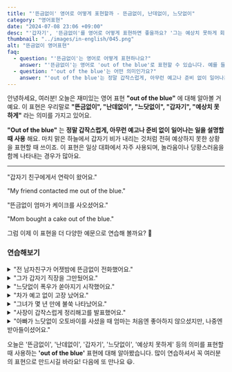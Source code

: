 ```yaml
---
title: "'뜬금없이' 영어로 어떻게 표현할까 - 뜬금없이, 난데없이, 느닷없이"
category: "영어표현"
date: "2024-07-08 23:06 +09:00"
desc: "'갑자기', '뜬금없이'를 영어로 어떻게 표현하면 좋을까요? '그는 예상치 못하게 회사를 그만뒀어요.', '갑자기 비가 쏟아졌어요.' 등을 영어로 표현하는 법을 배워봅시다. 다양한 예문을 통해서 연습하고 본인의 표현으로 만들어 보세요."
thumbnail: "../images/in-english/045.png"
alt: "뜬금없이 영어표현"
faq:
  - question: "'뜬금없이'는 영어로 어떻게 표현하나요?"
    answer: "'뜬금없이'는 영어로 'out of the blue'로 표현할 수 있습니다. 예를 들어, '뜬금없이 친구에게서 연락이 왔어요'는 'My friend contacted me out of the blue'라고 말할 수 있습니다."
  - question: "'out of the blue'는 어떤 의미인가요?"
    answer: "'out of the blue'는 정말 갑작스럽게, 아무런 예고나 준비 없이 일어나는 일을 설명할 때 사용하는 표현입니다. 예를 들어, 'Mom bought a cake out of the blue'는 '뜬금없이 엄마가 케이크를 사오셨어요'라는 뜻입니다."
---
```


안녕하세요, 여러분! 오늘은 재미있는 영어 표현 **"out of the blue"** 에 대해 알아볼 거예요. 이 표현은 우리말로 **"뜬금없이", "난데없이", "느닷없이", "갑자기", "예상치 못하게"** 라는 의미를 가지고 있어요.

**"Out of the blue"** 는 **정말 갑작스럽게, 아무런 예고나 준비 없이 일어나는 일을 설명할 때 사용** 해요. 마치 맑은 하늘에서 갑자기 비가 내리는 것처럼 전혀 예상하지 못한 상황을 표현할 때 쓰이죠. 이 표현은 일상 대화에서 자주 사용되며, 놀라움이나 당황스러움을 함께 나타내는 경우가 많아요.

---

"갑자기 친구에게서 연락이 왔어요."

"My friend contacted me out of the blue."

"뜬금없이 엄마가 케이크를 사오셨어요."

"Mom bought a cake out of the blue."

그럼 이제 이 표현을 더 다양한 예문으로 연습해 볼까요? 🚀

### 연습해보기

<details>
<summary>"전 남자친구가 어젯밤에 뜬금없이 전화했어요."</summary>
<span>"My ex called me out of the blue last night."</span>
</details>

<details>
<summary>"그가 갑자기 직장을 그만뒀어요."</summary>
<span>"He quit his job out of the blue."</span>
</details>

<details>
<summary>"느닷없이 폭우가 쏟아지기 시작했어요."</summary>
<span>"Out of the blue, it started pouring rain."</span>
</details>

<details>
<summary>"차가 예고 없이 고장 났어요."</summary>
<span>"The car broke down out of the blue."</span>
</details>

<details>
<summary>"그녀가 몇 년 만에 불쑥 나타났어요."</summary>
<span>"She showed up out of the blue after years away."</span>
</details>

<details>
<summary>"사장이 갑작스럽게 정리해고를 발표했어요."</summary>
<span>"The boss announced layoffs out of the blue."</span>
</details>

<details>
<summary>"아빠가 느닷없이 오토바이를 사셨을 때 엄마는 처음엔 좋아하지 않으셨지만, 나중엔 받아들이셨어요."</summary>
<span>"When my dad bought a motorcycle out of the blue, mom wasn't thrilled, but she eventually came around to the idea."</span>
</details>

오늘은 '뜬금없이', '난데없이', '갑자기', '느닷없이', '예상치 못하게' 등의 의미를 표현할 때 사용하는 **'out of the blue'** 표현에 대해 알아봤습니다. 많이 연습하셔서 꼭 여러분의 표현으로 만드시길 바라요! 다음에 또 만나요 😃.

